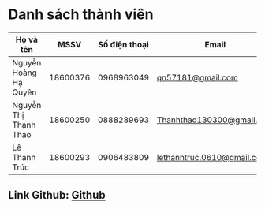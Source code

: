 # Danh sách thành viên
|Họ và tên|MSSV|Số điện thoại|Email|
|---------|----|-----|-----|
|Nguyễn Hoàng Hạ Quyên|18600376|0968963049|qn57181@gmail.com|
|Nguyễn Thị Thanh Thảo|18600250|0888289693|Thanhthao130300@gmail.com|
|Lê Thanh Trúc|18600293|0906483809|lethanhtruc.0610@gmail.com|
## Link Github: [Github](https://github.com/nhhquyen/Do_an_cuoi_ky)
